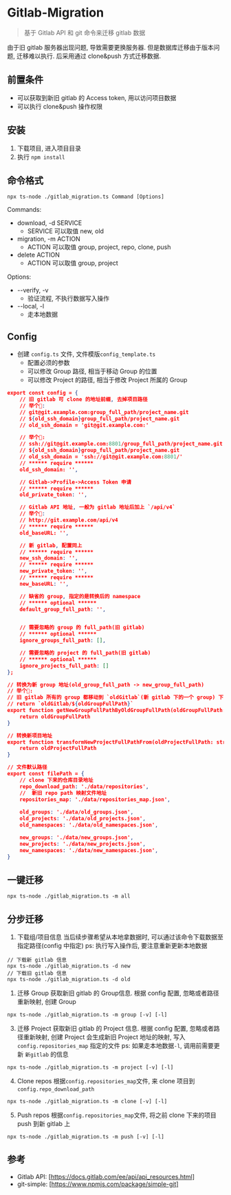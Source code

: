 <!--
 * @Description: 
 * @Author: Jemesl
 * @Date: 2022-12-16 16:09:28
-->
# Gitlab-Migration
> 基于 Gitlab API 和 git 命令来迁移 gitlab 数据

由于旧 gitlab 服务器出现问题, 导致需要更换服务器. 但是数据库迁移由于版本问题, 迁移难以执行.
后采用通过 clone&push 方式迁移数据.

## 前置条件

- 可以获取到新旧 gitlab 的 Access token, 用以访问项目数据
- 可以执行 clone&push 操作权限

## 安装

1. 下载项目, 进入项目目录
2. 执行 `npm install`

## 命令格式

```shell
npx ts-node ./gitlab_migration.ts Command [Options]
```

Commands:

- download, -d SERVICE
  - SERVICE 可以取值 new, old
- migration, -m ACTION
  - ACTION 可以取值 group, project, repo, clone, push
- delete ACTION
  - ACTION 可以取值 group, project

Options:

- --verify, -v
  - 验证流程, 不执行数据写入操作
- --local, -l
  - 走本地数据

## Config

- 创建 `config.ts` 文件, 文件模版`config_template.ts`
  - 配置必须的参数
  - 可以修改 Group 路径, 相当于移动 Group 的位置
  - 可以修改 Project 的路径, 相当于修改 Project 所属的 Group

```json
export const config = {
    // 旧 gitlab 可 clone 的地址前缀, 去掉项目路径
    // 举个🌰:
    // git@git.example.com:group_full_path/project_name.git
    // ${old_ssh_domain}group_full_path/project_name.git
    // old_ssh_domain = 'git@git.example.com:'

    // 举个🌰:
    // ssh://git@git.example.com:8801/group_full_path/project_name.git
    // ${old_ssh_domain}group_full_path/project_name.git
    // old_ssh_domain = 'ssh://git@git.example.com:8801/'
    // ****** require ******
    old_ssh_domain: '',

    // Gitlab->Profile->Access Token 申请
    // ****** require ******
    old_private_token: '',

    // Gitlab API 地址, 一般为 gitlab 地址后加上 `/api/v4`
    // 举个🌰:
    // http://git.example.com/api/v4
    // ****** require ******
    old_baseURL: '',

    // 新 gitlab, 配置同上
    // ****** require ******
    new_ssh_domain: '',
    // ****** require ******
    new_private_token: '',
    // ****** require ******
    new_baseURL: '',

    // 缺省的 group, 指定的是转换后的 namespace
    // ****** optional ******
    default_group_full_path: '',


    // 需要忽略的 group 的 full_path(旧 gitlab)
    // ****** optional ******
    ignore_groups_full_path: [],

    // 需要忽略的 project 的 full_path(旧 gitlab)
    // ****** optional ******
    ignore_projects_full_path: []
};

// 转换为新 group 地址(old_group_full_path -> new_group_full_path)
// 举个🌰:
// 旧 gitlab 所有的 group 都移动到 `oldGitlab`(新 gitlab 下的一个 group) 下, `oldGitlab` 不存在则自动创建
// return `oldGitlab/${oldGroupFullPath}`
export function getNewGroupFullPathByOldGroupFullPath(oldGroupFullPath: string) {
    return oldGroupFullPath
}

// 转换新项目地址
export function transformNewProjectFullPathFrom(oldProjectFullPath: string) {
    return oldProjectFullPath
}

// 文件默认路径
export const filePath = {
    // clone 下来的仓库目录地址
    repo_download_path: './data/repositories',
    //  新旧 repo path 映射文件地址
    repositories_map: './data/repositories_map.json',
    
    old_groups: './data/old_groups.json',
    old_projects: './data/old_projects.json',
    old_namespaces: './data/old_namespaces.json',

    new_groups: './data/new_groups.json',
    new_projects: './data/new_projects.json',
    new_namespaces: './data/new_namespaces.json',
}
```

## 一键迁移

```shell
npx ts-node ./gitlab_migration.ts -m all
```

## 分步迁移

1. 下载组/项目信息
当后续步骤希望从本地拿数据时, 可以通过该命令下载数据至指定路径(config 中指定)
ps: 执行写入操作后, 要注意重新更新本地数据

```shell
// 下载新 gitlab 信息
npx ts-node ./gitlab_migration.ts -d new
// 下载旧 gitlab 信息
npx ts-node ./gitlab_migration.ts -d old
```

1. 迁移 Group
获取新旧 gitlab 的 Group信息. 根据 config 配置, 忽略或者路径重新映射, 创建 Group

```shell
npx ts-node ./gitlab_migration.ts -m group [-v] [-l]
```

3. 迁移 Project
获取新旧 gitlab 的 Project 信息. 根据 config 配置, 忽略或者路径重新映射, 创建 Project
会生成新旧 Project 地址的映射, 写入 `config.repositories_map` 指定的文件
ps: 如果走本地数据`-l`, 调用前需要更新 `新gitlab` 的信息

```shell
npx ts-node ./gitlab_migration.ts -m project [-v] [-l]
```

4. Clone repos
根据`config.repositories_map`文件, 来 clone 项目到`config.repo_download_path`

```shell
npx ts-node ./gitlab_migration.ts -m clone [-v] [-l]
```

5. Push repos
根据`config.repositories_map`文件, 将之前 clone 下来的项目 push 到新 gitlab 上

```shell
npx ts-node ./gitlab_migration.ts -m push [-v] [-l]
```

## 参考

- Gitlab API: [https://docs.gitlab.com/ee/api/api_resources.html]
- git-simple: [https://www.npmjs.com/package/simple-git]
